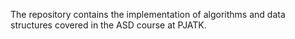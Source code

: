 The repository contains the implementation of algorithms and data structures covered in the ASD course at PJATK.
